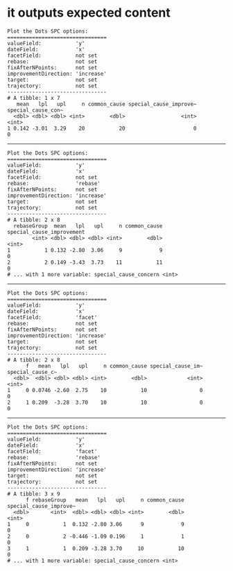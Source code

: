 # it outputs expected content

    Plot the Dots SPC options:
    ================================
    valueField:           'y'
    dateField:            'x'
    facetField:           not set
    rebase:               not set
    fixAfterNPoints:      not set
    improvementDirection: 'increase'
    target:               not set
    trajectory:           not set
    --------------------------------
    # A tibble: 1 x 7
       mean   lpl   upl     n common_cause special_cause_improve~ special_cause_con~
      <dbl> <dbl> <dbl> <int>        <dbl>                  <int>              <int>
    1 0.142 -3.01  3.29    20           20                      0                  0

---

    Plot the Dots SPC options:
    ================================
    valueField:           'y'
    dateField:            'x'
    facetField:           not set
    rebase:               'rebase'
    fixAfterNPoints:      not set
    improvementDirection: 'increase'
    target:               not set
    trajectory:           not set
    --------------------------------
    # A tibble: 2 x 8
      rebaseGroup  mean   lpl   upl     n common_cause special_cause_improvement
            <int> <dbl> <dbl> <dbl> <int>        <dbl>                     <int>
    1           1 0.132 -2.80  3.06     9            9                         0
    2           2 0.149 -3.43  3.73    11           11                         0
    # ... with 1 more variable: special_cause_concern <int>

---

    Plot the Dots SPC options:
    ================================
    valueField:           'y'
    dateField:            'x'
    facetField:           'facet'
    rebase:               not set
    fixAfterNPoints:      not set
    improvementDirection: 'increase'
    target:               not set
    trajectory:           not set
    --------------------------------
    # A tibble: 2 x 8
          f   mean   lpl   upl     n common_cause special_cause_im~ special_cause_c~
      <dbl>  <dbl> <dbl> <dbl> <int>        <dbl>             <int>            <int>
    1     0 0.0746 -2.60  2.75    10           10                 0                0
    2     1 0.209  -3.28  3.70    10           10                 0                0

---

    Plot the Dots SPC options:
    ================================
    valueField:           'y'
    dateField:            'x'
    facetField:           'facet'
    rebase:               'rebase'
    fixAfterNPoints:      not set
    improvementDirection: 'increase'
    target:               not set
    trajectory:           not set
    --------------------------------
    # A tibble: 3 x 9
          f rebaseGroup   mean   lpl   upl     n common_cause special_cause_improve~
      <dbl>       <int>  <dbl> <dbl> <dbl> <int>        <dbl>                  <int>
    1     0           1  0.132 -2.80 3.06      9            9                      0
    2     0           2 -0.446 -1.09 0.196     1            1                      0
    3     1           1  0.209 -3.28 3.70     10           10                      0
    # ... with 1 more variable: special_cause_concern <int>

